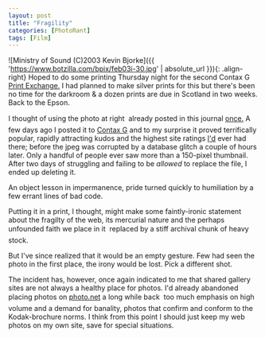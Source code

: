 ```yaml
---
layout: post
title: "Fragility"
categories: [PhotoRant]
tags: [Film]
---
```



![Ministry of Sound (C)2003 Kevin Bjorke]({{ 'https://www.botzilla.com/bpix/feb03i-30.jpg' | absolute_url }}){: .align-right}
Hoped to do some printing Thursday night for the second Contax G <a title="Print Exchange #2 - May 2003" href="http://contaxg.com/folder.php?id=1351">Print Exchange.</a> I had planned to make silver prints for this but there's been no time for the darkroom &amp; a dozen prints are due in Scotland in two weeks. Back to the Epson.

I thought of using the photo at right &#151; already posted in this journal <a href="https://www.botzilla.com/blog/archives/cat_fstop.html#000003">once.</a> A few days ago I posted it to <a href="http://contaxg.com/">Contax G</a> and to my surprise it proved terrifically popular, rapidly attracting kudos and the highest site ratings <a href="http://www.contaxg.com/user.php?id=1678">I'd</a> ever had there; before the jpeg was corrupted by a database glitch a couple of hours later. Only a handful of people ever saw more than a 150-pixel thumbnail. After two days of struggling and failing to be <i>allowed</i> to replace the file, I ended up deleting it.

An object lesson in impermanence, pride turned quickly to humiliation by a few errant lines of bad code.

<!--more-->

Putting it in a print, I thought, might make some faintly-ironic statement about the fragilty of the web, its mercurial nature and the perhaps unfounded faith we place in it &#151; replaced by a stiff archival chunk of heavy stock.

But I've since realized that it would be an empty gesture. Few had seen the photo in the first place, the irony would be lost. Pick a different shot.

The incident has, however, once again indicated to me that shared gallery sites are not always a healthy place for photos. I'd already abandoned placing photos on <a href="http://www.photo.net">photo.net</a> a long while back &#151; too much emphasis on high volume and a demand for banality, photos that confirm and conform to the Kodak-brochure norms. I think from this point I should just keep my web photos on my own site, save for special situations.
